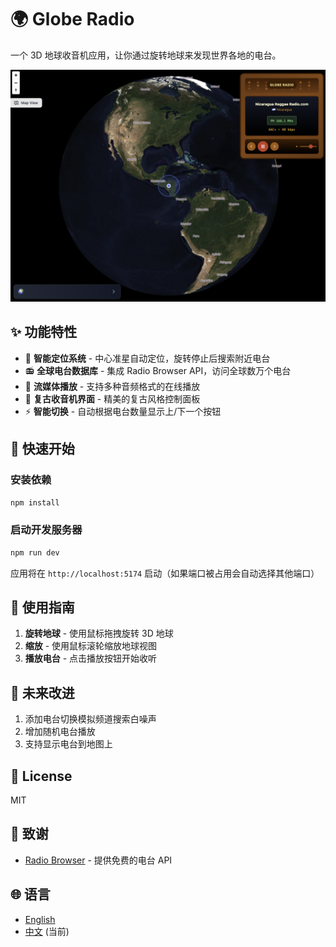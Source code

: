 # 🌍 Globe Radio

一个 3D 地球收音机应用，让你通过旋转地球来发现世界各地的电台。

![Globe Radio Preview](./preview.png)

## ✨ 功能特性

- 📍 **智能定位系统** - 中心准星自动定位，旋转停止后搜索附近电台
- 📻 **全球电台数据库** - 集成 Radio Browser API，访问全球数万个电台
- 🎵 **流媒体播放** - 支持多种音频格式的在线播放
- 🎨 **复古收音机界面** - 精美的复古风格控制面板
- ⚡ **智能切换** - 自动根据电台数量显示上/下一个按钮

## 🚀 快速开始

### 安装依赖

```bash
npm install
```

### 启动开发服务器

```bash
npm run dev
```

应用将在 `http://localhost:5174` 启动（如果端口被占用会自动选择其他端口）

## 📖 使用指南

1. **旋转地球** - 使用鼠标拖拽旋转 3D 地球
2. **缩放** - 使用鼠标滚轮缩放地球视图
3. **播放电台** - 点击播放按钮开始收听

## 🌟 未来改进
1. 添加电台切换模拟频道搜索白噪声
2. 增加随机电台播放
3. 支持显示电台到地图上

## 📄 License

MIT

## 🙏 致谢

- [Radio Browser](https://www.radio-browser.info/) - 提供免费的电台 API

## 🌐 语言

- [English](README.md)
- [中文](README-zh.md) (当前)

